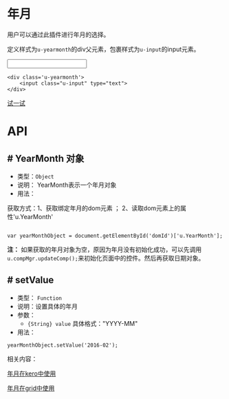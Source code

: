 # 年月

用户可以通过此插件进行年月的选择。


定义样式为`u-yearmonth`的div父元素，包裹样式为`u-input`的input元素。
<div class="example-content ex-hide"><style>.example .u-input{
	border: 1px solid rgba(0,0,0, 0.12);
	width: 250px;
}
</style></div>
<div class="example-content">
<div class='u-yearmonth'>
    <input class="u-input" type="text">
</div></div>
<div class="examples-code"><pre><code>&lt;div class='u-yearmonth'>
    &lt;input class="u-input" type="text">
&lt;/div></code></pre>
</div>



[试一试](http://design.yyuap.com/dist/pages/webIDE/index.html#/demos/ui/yearmonth)

# API

## \# YearMonth 对象

* 类型：`Object`
* 说明： YearMonth表示一个年月对象
* 用法：

获取方式：1、获取绑定年月的dom元素 ； 2、读取dom元素上的属性'u.YearMonth'

```

var yearMonthObject = document.getElementById('domId')['u.YearMonth'];

```

**注：** 如果获取的年月对象为空，原因为年月没有初始化成功，可以先调用`u.compMgr.updateComp();`来初始化页面中的控件。然后再获取日期对象。


## \# setValue 
* 类型： `Function`
* 说明：设置具体的年月
* 参数：
	* `{String} value` 具体格式："YYYY-MM"
* 用法：

```
yearMonthObject.setValue('2016-02');

```


相关内容：

[年月在kero中使用](http://design.yyuap.com/dist/pages/kero/ex_yearmonth.html)    

[年月在grid中使用](http://design.yyuap.com/dist/pages/webIDE/index.html#/demos/grids/edit)


